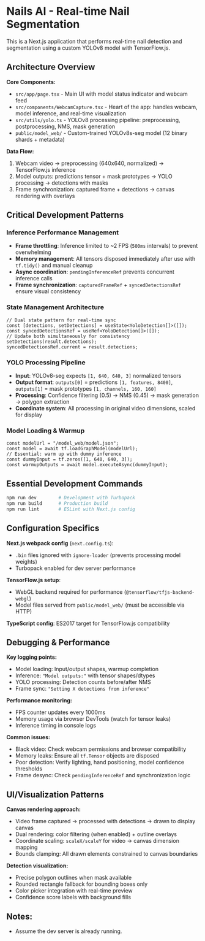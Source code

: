 # Nails AI - Real-time Nail Segmentation

This is a Next.js application that performs real-time nail detection and segmentation using a custom YOLOv8 model with TensorFlow.js.

## Architecture Overview

**Core Components:**

- `src/app/page.tsx` - Main UI with model status indicator and webcam feed
- `src/components/WebcamCapture.tsx` - Heart of the app: handles webcam, model inference, and real-time visualization
- `src/utils/yolo.ts` - YOLOv8 processing pipeline: preprocessing, postprocessing, NMS, mask generation
- `public/model_web/` - Custom-trained YOLOv8s-seg model (12 binary shards + metadata)

**Data Flow:**

1. Webcam video → preprocessing (640x640, normalized) → TensorFlow.js inference
2. Model outputs: predictions tensor + mask prototypes → YOLO processing → detections with masks
3. Frame synchronization: captured frame + detections → canvas rendering with overlays

## Critical Development Patterns

### Inference Performance Management

- **Frame throttling**: Inference limited to ~2 FPS (`500ms` intervals) to prevent overwhelming
- **Memory management**: All tensors disposed immediately after use with `tf.tidy()` and manual cleanup
- **Async coordination**: `pendingInferenceRef` prevents concurrent inference calls
- **Frame synchronization**: `capturedFrameRef` + `syncedDetectionsRef` ensure visual consistency

### State Management Architecture

```tsx
// Dual state pattern for real-time sync
const [detections, setDetections] = useState<YoloDetection[]>([]);
const syncedDetectionsRef = useRef<YoloDetection[]>([]);
// Update both simultaneously for consistency
setDetections(result.detections);
syncedDetectionsRef.current = result.detections;
```

### YOLO Processing Pipeline

- **Input**: YOLOv8-seg expects `[1, 640, 640, 3]` normalized tensors
- **Output format**: `outputs[0]` = predictions `[1, features, 8400]`, `outputs[1]` = mask prototypes `[1, channels, 160, 160]`
- **Processing**: Confidence filtering (0.5) → NMS (0.45) → mask generation → polygon extraction
- **Coordinate system**: All processing in original video dimensions, scaled for display

### Model Loading & Warmup

```tsx
const modelUrl = "/model_web/model.json";
const model = await tf.loadGraphModel(modelUrl);
// Essential: warm up with dummy inference
const dummyInput = tf.zeros([1, 640, 640, 3]);
const warmupOutputs = await model.executeAsync(dummyInput);
```

## Essential Development Commands

```bash
npm run dev        # Development with Turbopack
npm run build      # Production build
npm run lint       # ESLint with Next.js config
```

## Configuration Specifics

**Next.js webpack config** (`next.config.ts`):

- `.bin` files ignored with `ignore-loader` (prevents processing model weights)
- Turbopack enabled for dev server performance

**TensorFlow.js setup**:

- WebGL backend required for performance (`@tensorflow/tfjs-backend-webgl`)
- Model files served from `public/model_web/` (must be accessible via HTTP)

**TypeScript config**: ES2017 target for TensorFlow.js compatibility

## Debugging & Performance

**Key logging points:**

- Model loading: Input/output shapes, warmup completion
- Inference: `"Model outputs:"` with tensor shapes/dtypes
- YOLO processing: Detection counts before/after NMS
- Frame sync: `"Setting X detections from inference"`

**Performance monitoring:**

- FPS counter updates every 1000ms
- Memory usage via browser DevTools (watch for tensor leaks)
- Inference timing in console logs

**Common issues:**

- Black video: Check webcam permissions and browser compatibility
- Memory leaks: Ensure all `tf.Tensor` objects are disposed
- Poor detection: Verify lighting, hand positioning, model confidence thresholds
- Frame desync: Check `pendingInferenceRef` and synchronization logic

## UI/Visualization Patterns

**Canvas rendering approach:**

- Video frame captured → processed with detections → drawn to display canvas
- Dual rendering: color filtering (when enabled) + outline overlays
- Coordinate scaling: `scaleX/scaleY` for video → canvas dimension mapping
- Bounds clamping: All drawn elements constrained to canvas boundaries

**Detection visualization:**

- Precise polygon outlines when mask available
- Rounded rectangle fallback for bounding boxes only
- Color picker integration with real-time preview
- Confidence score labels with background fills

## Notes:

- Assume the dev server is already running.
